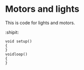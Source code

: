 Motors and lights
====================
This is code for lights and motors.

:shipit:


```arduino
void setup()
{
}
voidloop()
{
}
```

